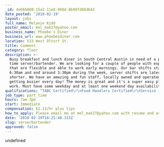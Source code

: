 ```yaml
---
_id: 4e66b800-15a2-11e8-968d-8b90fd88d642
date_posted: '2018-02-19'
layout: jobs
full_name: Melanie Kidd
poster_email: mel_mak27@yahoo.com
business_name: Phoebe's Diner
business_url: www.phoebesdiner.com
location: 533 West Oltorf St.
title: Comment
category: floor
description: >-
  Busy breakfast and lunch diner in South Central Austin in need of a part-full
  time server/bartender. We are looking for a couple of people with experience
  that are flexible and able to work early mornings. Our bar shifts start at
  6:30am and end around 3:30pm during the week, server shifts are later and
  shorter. We have an amazing and fun staff, locally owned and operated and
  getting busier every day! The money is great and it's a super easy place to
  work. Must have some weekday and at least one weekend day availability.
qualifications: "TABC Certified\r\nFood Handlers Certified\r\nService industry experience"
job_type: part_time
hours: 7am-3pm
start: Immediate
compensation: $2.13/hr plus tips
how_to_apply: Please email me at mel_mak27@yahoo.com with resume and availability.
date: '2018-02-19T18:25:48.315Z'
slug: serverbartender
approved: false
---
```

undefined
